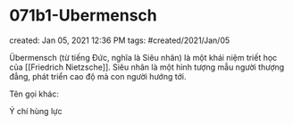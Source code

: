 # 071b1-Ubermensch

created: Jan 05, 2021 12:36 PM
tags: #created/2021/Jan/05

Übermensch (từ tiếng Đức, nghĩa là Siêu nhân) là một khái niệm triết học của [[Friedrich Nietzsche]]. Siêu nhân là một hình tượng mẫu người thượng đẳng, phát triển cao độ mà con người hướng tới.

Tên gọi khác: 

Ý chí hùng lực
